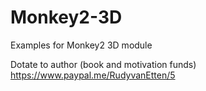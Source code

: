 # Monkey2-3D
Examples for Monkey2 3D module

Dotate to author (book and motivation funds) https://www.paypal.me/RudyvanEtten/5
